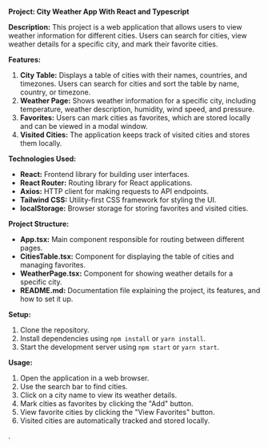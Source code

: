 **Project: City Weather App With React and Typescript**

**Description:**
This project is a web application that allows users to view weather information for different cities. Users can search for cities, view weather details for a specific city, and mark their favorite cities.

**Features:**
1. **City Table:** Displays a table of cities with their names, countries, and timezones. Users can search for cities and sort the table by name, country, or timezone.
2. **Weather Page:** Shows weather information for a specific city, including temperature, weather description, humidity, wind speed, and pressure.
3. **Favorites:** Users can mark cities as favorites, which are stored locally and can be viewed in a modal window.
4. **Visited Cities:** The application keeps track of visited cities and stores them locally.

**Technologies Used:**
- **React:** Frontend library for building user interfaces.
- **React Router:** Routing library for React applications.
- **Axios:** HTTP client for making requests to API endpoints.
- **Tailwind CSS:** Utility-first CSS framework for styling the UI.
- **localStorage:** Browser storage for storing favorites and visited cities.

**Project Structure:**
- **App.tsx:** Main component responsible for routing between different pages.
- **CitiesTable.tsx:** Component for displaying the table of cities and managing favorites.
- **WeatherPage.tsx:** Component for showing weather details for a specific city.
- **README.md:** Documentation file explaining the project, its features, and how to set it up.

**Setup:**
1. Clone the repository.
2. Install dependencies using `npm install` or `yarn install`.
3. Start the development server using `npm start` or `yarn start`.

**Usage:**
1. Open the application in a web browser.
2. Use the search bar to find cities.
3. Click on a city name to view its weather details.
4. Mark cities as favorites by clicking the "Add" button.
5. View favorite cities by clicking the "View Favorites" button.
6. Visited cities are automatically tracked and stored locally.


.